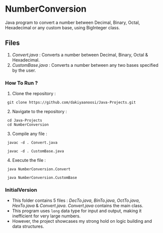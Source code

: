 # NumberConversion
Java program to convert a number between Decimal, Binary, Octal, Hexadecimal or any custom base, using BigInteger class.
## Files
1. *Convert.java* : Converts a number between Decimal, Binary, Octal & Hexadecimal.
2. *CustomBase.java* : Converts a number between any two bases specified by the user.
### How To Run ?
1. Clone the repository :
```
 git clone https://github.com/dakiyaanoosi/Java-Projects.git
```
2. Navigate to the repository :
```
 cd Java-Projects
 cd NumberConversion
```
3. Compile any file :
```
 javac -d . Convert.java
```

```
 javac -d . CustomBase.java
```
4. Execute the file :
```
 java NumberConversion.Convert
```
```
 java NumberConversion.CustomBase
```
### InitialVersion
- This folder contains 5 files : *DecTo.java*, *BinTo.java*, *OctTo.java*, *HexTo.java* & *Convert.java*. *Convert.java* contains the main class.
- This program uses `long` data type for input and output, making it inefficient for very large numbers.
- However, the project showcases my strong hold on logic building and data structures.

